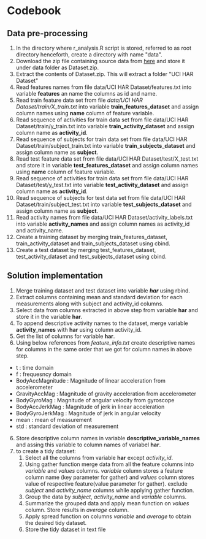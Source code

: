 # Codebook
## Data pre-processing

1. In the directory where r_analysis.R script is stored, referred to as root directory
henceforth, create a directory with name "data".
2. Download the zip file containing source data from [here](https://d396qusza40orc.cloudfront.net/getdata%2Fprojectfiles%2FUCI%20HAR%20Dataset.zip) and store it under data folder as Dataset.zip.
3. Extract the contents of Dataset.zip. This will extract a folder "UCI HAR Dataset"
4. Read features names from file data/UCI HAR Dataset/features.txt into variable
**features** an name the columns as id and name.
5. Read train feature data set from file *data/UCI HAR Dataset/train/X_train.txt* into variable **train_features_dataset** and assign column names using **name** column of feature variable.
6. Read sequence of activities for train data set from file data/UCI HAR Dataset/train/y_train.txt into variable **train_activity_dataset** and
assign column name as **activity_id**.
7. Read sequence of subjects for train data set from file data/UCI HAR Dataset/train/subject_train.txt into variable **train_subjects_dataset** and
assign column name as **subject**.
8. Read test feature data set from file data/UCI HAR Dataset/test/X_test.txt and
store it in variable **test_features_dataset** and assign column names using **name** column of feature variable.
9. Read sequence of activities for train data set from file data/UCI HAR Dataset/test/y_test.txt into variable **test_activity_dataset** and
assign column name as **activity_id**.
10. Read sequence of subjects for test data set from file data/UCI HAR Dataset/train/subject_test.txt into variable **test_subjects_dataset** and
assign column name as **subject**.
11. Read activity names from file data/UCI HAR Dataset/activity_labels.txt into variable
**activity_names** and assign column names as activity_id and activity_name.
12. Create a training dataset by merging train_features_dataset, train_activity_dataset and train_subjects_dataset using cbind.
13. Create a test dataset by merging test_features_dataset, test_activity_dataset and test_subjects_dataset using cbind.

## Solution implementation
1. Merge training dataset and test dataset into variable ***har*** using rbind.
2. Extract columns containing mean and standard deviation for each measurements along with subject and activity_id columns.
3. Select data from columns extracted in above step from variable **har** and store it in the variable **har**.
4. To append descriptive activity names to the dataset, merge variable **activity_names** with **har** using column activity_id.
5. Get the list of columns for variable **har**.
5. Using below references from *feature_info.txt* create descriptive names for columns in the same order
that we got for column names in above step.
- t : time domain  
- f : frequesncy domain  
- BodyAccMagnitude : Magnitude of linear acceleration from accelerometer  
- GravityAccMag : Magnitude of gravity acceleration  from accelerometer  
- BodyGyroMag : Magnitude of angular velocity from gyroscope  
- BodyAccJerkMag : Magnitude of jerk in linear acceleration  
- BodyGyroJerkMag : Magnitude of jerk in angular velocity  
- mean : mean of measurement  
- std : standard deviation of measurement  
6. Store descriptive column names in variable **descriptive_variable_names** and assing this variable
to column names of variabel **har**.
7. to create a tidy dataset:
    1. Select all the columns from variable **har** except *activity_id*.
    2. Using gather function merge data from all the feature columns into *variable* and *values* columns. *variable* column stores a feature column name (key parameter for gather) and *values* column stores value of respective feature(value parameter for gather). exclude *subject* and *activity_name* columns while applying gather function.
    3. Group the data by *subject*, *activity_name* and *variable* columns.
    4. Summarize the grouped data and apply mean function on *values* column. Store results in
    *average* column.
    5. Apply spread function on columns *variable* and *average* to obtain the desired tidy dataset.
    6. Store the tidy dataset in text file